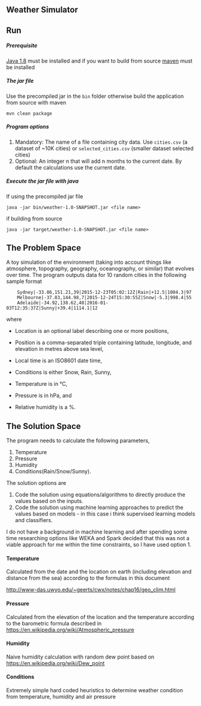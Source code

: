 ## Weather Simulator

## Run

##### Prerequisite

[Java 1.8](https://www.oracle.com/technetwork/java/javase/downloads/jdk8-downloads-2133151.html) must be installed and if you want to build from source  [maven](https://maven.apache.org/) must be installed

##### The jar file

Use the precompiled jar in the `bin` folder otherwise build the application from source with maven

`mvn clean package`

##### Program options

1. Mandatory: The name of a file  containing city data. Use `cities.csv` (a dataset of ~10K cities) or `selected_cities.csv` (smaller dataset selected cities)
2. Optional: An integer n that will add n months to the current date. By default the calculations use the current date.

##### Execute the jar file with java 

If using the precompiled jar file  

`java -jar bin/weather-1.0-SNAPSHOT.jar <file name>` 

if building from source

`java -jar target/weather-1.0-SNAPSHOT.jar <file name>`

## The Problem Space

A toy simulation of the environment (taking into account things like atmosphere, topography, geography, oceanography, or similar) that evolves over time. 
The program outputs data for 10 random cities in the following sample format

```
    Sydney|-33.86,151.21,39|2015-12-23T05:02:12Z|Rain|+12.5|1004.3|97
    Melbourne|-37.83,144.98,7|2015-12-24T15:30:55Z|Snow|-5.3|998.4|55
    Adelaide|-34.92,138.62,48|2016-01-03T12:35:37Z|Sunny|+39.4|1114.1|12
```

where

* Location is an optional label describing one or more positions,

* Position is a comma-separated triple containing latitude, longitude, and elevation in metres above sea level,
* Local time is an ISO8601 date time,
* Conditions is either Snow, Rain, Sunny,
* Temperature is in °C,
* Pressure is in hPa, and
* Relative humidity is a %.


## The Solution Space

The program needs to calculate the following parameters,

1. Temperature
2. Pressure
3. Humidity
4. Conditions(Rain/Snow/Sunny).

The solution options are

1. Code the solution using equations/algorithms to directly produce the values based on the inputs.
2. Code the solution using machine learning approaches to predict the values based on models - in this case i think supervised learning models and classifiers.

I do not have a background in machine learning and after spending some time researching options like WEKA and Spark decided that this was not a viable approach for me within the time constraints, so I have used option 1.

#### Temperature

Calculated from the date and the location on earth (including elevation and distance from the sea) according to the formulas in this document 

http://www-das.uwyo.edu/~geerts/cwx/notes/chap16/geo_clim.html


#### Pressure

Calculated from the elevation of the location and the temperature according to the barometric formula described in https://en.wikipedia.org/wiki/Atmospheric_pressure

#### Humidity

Naive humidity calculation with random dew point based on https://en.wikipedia.org/wiki/Dew_point

#### Conditions

Extremely simple hard coded heuristics to determine weather condition from temperature, humidity and air pressure
